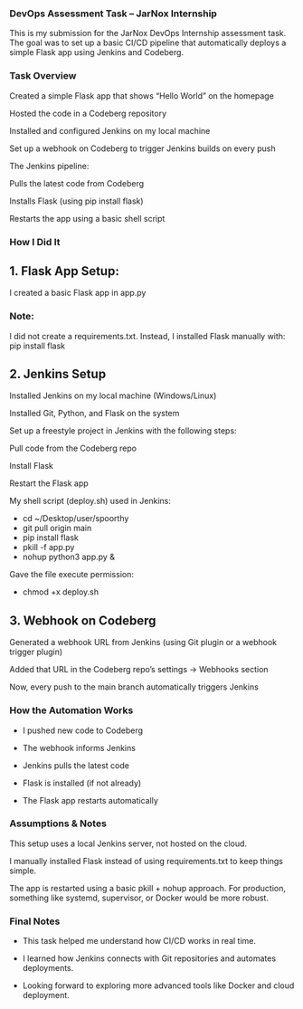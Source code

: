 ### DevOps Assessment Task – JarNox Internship

This is my submission for the JarNox DevOps Internship assessment task. The goal was to set up a basic CI/CD pipeline that automatically deploys a simple Flask app using Jenkins and Codeberg.


### Task Overview
Created a simple Flask app that shows “Hello World” on the homepage

Hosted the code in a Codeberg repository

Installed and configured Jenkins on my local machine

Set up a webhook on Codeberg to trigger Jenkins builds on every push

The Jenkins pipeline:

Pulls the latest code from Codeberg

Installs Flask (using pip install flask)

Restarts the app using a basic shell script


### How I Did It

## 1. Flask App Setup:
I created a basic Flask app in app.py

### Note:
   I did not create a requirements.txt. Instead, I installed Flask manually with:
       pip install flask


## 2. Jenkins Setup
Installed Jenkins on my local machine (Windows/Linux)

Installed Git, Python, and Flask on the system

Set up a freestyle project in Jenkins with the following steps:

Pull code from the Codeberg repo

Install Flask

Restart the Flask app

My shell script (deploy.sh) used in Jenkins:


 - cd ~/Desktop/user/spoorthy
 - git pull origin main
 - pip install flask
 - pkill -f app.py
 - nohup python3 app.py &

Gave the file execute permission:

 - chmod +x deploy.sh


 ## 3. Webhook on Codeberg
Generated a webhook URL from Jenkins (using Git plugin or a webhook trigger plugin)

Added that URL in the Codeberg repo’s settings -> Webhooks section

Now, every push to the main branch automatically triggers Jenkins


### How the Automation Works
 - I pushed new code to Codeberg

 - The webhook informs Jenkins

 - Jenkins pulls the latest code

 - Flask is installed (if not already)

 - The Flask app restarts automatically


### Assumptions & Notes
This setup uses a local Jenkins server, not hosted on the cloud.

I manually installed Flask instead of using requirements.txt to keep things simple.

The app is restarted using a basic pkill + nohup approach. For production, something like systemd, supervisor, or Docker would be more robust.


### Final Notes
 - This task helped me understand how CI/CD works in real time.

 - I learned how Jenkins connects with Git repositories and automates deployments.

 - Looking forward to exploring more advanced tools like Docker and cloud deployment.